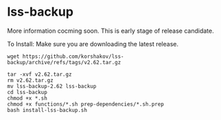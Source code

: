 # lss-backup

More information cocming soon. This is early stage of release candidate.

To Install:
Make sure you are downloading the latest release.
```
wget https://github.com/korshakov/lss-backup/archive/refs/tags/v2.62.tar.gz
```
```
tar -xvf v2.62.tar.gz
rm v2.62.tar.gz
mv lss-backup-2.62 lss-backup
cd lss-backup
chmod +x *.sh
chmod +x functions/*.sh prep-dependencies/*.sh.prep
bash install-lss-backup.sh
```
